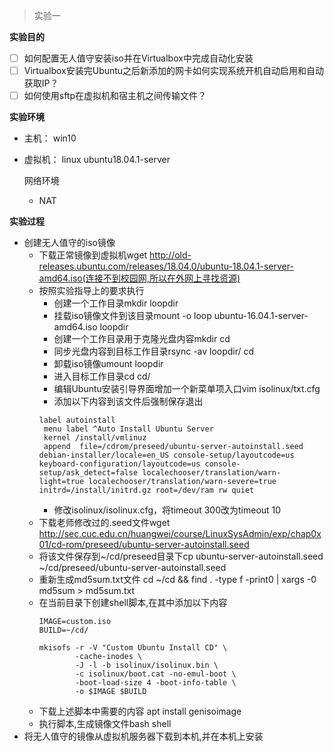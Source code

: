 > 实验一

**实验目的**

- [ ] 如何配置无人值守安装iso并在Virtualbox中完成自动化安装
- [ ] Virtualbox安装完Ubuntu之后新添加的网卡如何实现系统开机自动启用和自动获取IP？
- [ ] 如何使用sftp在虚拟机和宿主机之间传输文件？

**实验环境**

- 主机：    win10

- 虚拟机： linux ubuntu18.04.1-server

  网络环境

  - NAT

**实验过程**

- 创建无人值守的iso镜像
  - 下载正常镜像到虚拟机wget http://old-releases.ubuntu.com/releases/18.04.0/ubuntu-18.04.1-server-amd64.iso(连接不到校园网,所以在外网上寻找资源)
  - 按照实验指导上的要求执行
    - 创建一个工作目录mkdir loopdir
    - 挂载iso镜像文件到该目录mount -o loop ubuntu-16.04.1-server-amd64.iso loopdir
    - 创建一个工作目录用于克隆光盘内容mkdir cd
    - 同步光盘内容到目标工作目录rsync -av loopdir/ cd
    - 卸载iso镜像umount loopdir
    - 进入目标工作目录cd cd/
    - 编辑Ubuntu安装引导界面增加一个新菜单项入口vim isolinux/txt.cfg
    - 添加以下内容到该文件后强制保存退出
    ```
    label autoinstall
     menu label ^Auto Install Ubuntu Server
     kernel /install/vmlinuz
     append  file=/cdrom/preseed/ubuntu-server-autoinstall.seed debian-installer/locale=en_US console-setup/layoutcode=us keyboard-configuration/layoutcode=us console-setup/ask_detect=false localechooser/translation/warn-light=true localechooser/translation/warn-severe=true initrd=/install/initrd.gz root=/dev/ram rw quiet
    ```
    - 修改isolinux/isolinux.cfg，将timeout 300改为timeout 10
  - 下载老师修改过的.seed文件wget http://sec.cuc.edu.cn/huangwei/course/LinuxSysAdmin/exp/chap0x01/cd-rom/preseed/ubuntu-server-autoinstall.seed
  - 将该文件保存到~/cd/preseed目录下cp ubuntu-server-autoinstall.seed ~/cd/preseed/ubuntu-server-autoinstall.seed
  - 重新生成md5sum.txt文件 cd ~/cd && find . -type f -print0 | xargs -0 md5sum > md5sum.txt
  - 在当前目录下创建shell脚本,在其中添加以下内容
    ```
    IMAGE=custom.iso
    BUILD=~/cd/

    mkisofs -r -V "Custom Ubuntu Install CD" \
            -cache-inodes \
            -J -l -b isolinux/isolinux.bin \
            -c isolinux/boot.cat -no-emul-boot \
            -boot-load-size 4 -boot-info-table \
            -o $IMAGE $BUILD
    ```
  - 下载上述脚本中需要的内容 apt install genisoimage
  - 执行脚本,生成镜像文件bash shell
- 将无人值守的镜像从虚拟机服务器下载到本机,并在本机上安装

